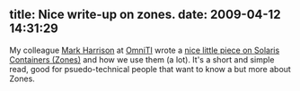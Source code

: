 title: Nice write-up on zones.
date: 2009-04-12 14:31:29
---

My colleague <a href="http://omniti.com/is/mark-harrison">Mark Harrison</a> at <a href="http://omniti.com/">OmniTI</a> wrote a <a href="http://omniti.com/seeds/virtualization-zfs-and-zetaback">nice little piece on Solaris Containers (Zones)</a> and how we use them (a lot).  It's a short and simple read, good for psuedo-technical people that want to know a but more about Zones.
